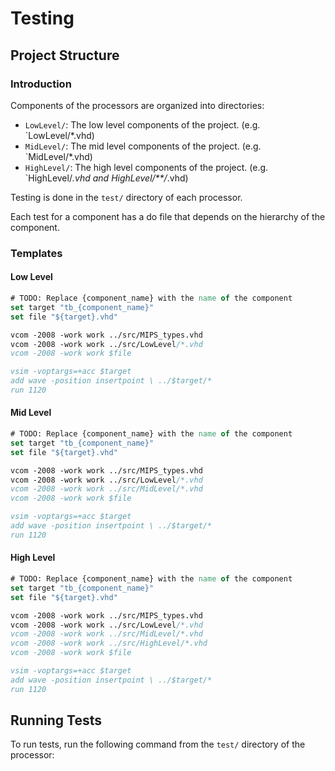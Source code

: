 # Testing

## Project Structure

### Introduction 
Components of the processors are organized into directories:

- `LowLevel/`: The low level components of the project. (e.g. `LowLevel/*.vhd)
- `MidLevel/`:  The mid level components of the project. (e.g. `MidLevel/*.vhd)
- `HighLevel/`: The high level components of the project. (e.g. `HighLevel/*.vhd and HighLevel/**/*.vhd)

Testing is done in the `test/` directory of each processor. 

Each test for a component has a do file that depends on the hierarchy of the component.

### Templates

#### Low Level

```do
# TODO: Replace {component_name} with the name of the component
set target "tb_{component_name}"
set file "${target}.vhd"

vcom -2008 -work work ../src/MIPS_types.vhd
vcom -2008 -work work ../src/LowLevel/*.vhd
vcom -2008 -work work $file

vsim -voptargs=+acc $target
add wave -position insertpoint \ ../$target/*
run 1120
```

#### Mid Level

```do
# TODO: Replace {component_name} with the name of the component
set target "tb_{component_name}"
set file "${target}.vhd"

vcom -2008 -work work ../src/MIPS_types.vhd
vcom -2008 -work work ../src/LowLevel/*.vhd
vcom -2008 -work work ../src/MidLevel/*.vhd
vcom -2008 -work work $file

vsim -voptargs=+acc $target
add wave -position insertpoint \ ../$target/*
run 1120
```

#### High Level

```do
# TODO: Replace {component_name} with the name of the component
set target "tb_{component_name}"
set file "${target}.vhd"

vcom -2008 -work work ../src/MIPS_types.vhd
vcom -2008 -work work ../src/LowLevel/*.vhd
vcom -2008 -work work ../src/MidLevel/*.vhd
vcom -2008 -work work ../src/HighLevel/*.vhd
vcom -2008 -work work $file

vsim -voptargs=+acc $target
add wave -position insertpoint \ ../$target/*
run 1120
```

## Running Tests

To run tests, run the following command from the `test/` directory of the processor:

```
